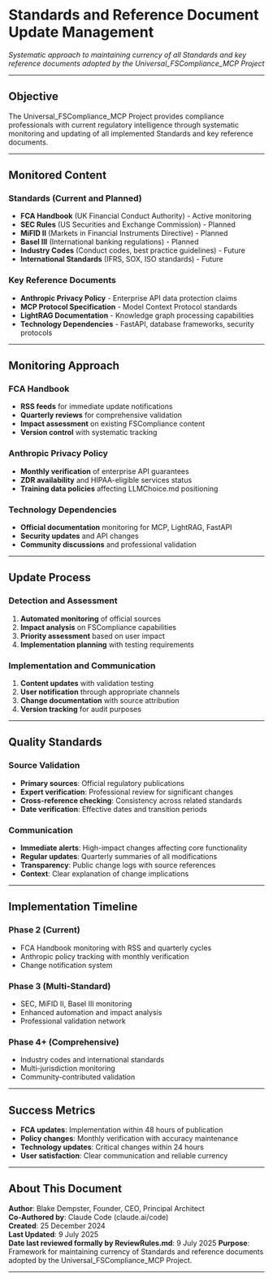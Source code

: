 # Standards and Reference Document Update Management

*Systematic approach to maintaining currency of all Standards and key reference documents adopted by the Universal_FSCompliance_MCP Project*

---

## Objective

The Universal_FSCompliance_MCP Project provides compliance professionals with current regulatory intelligence through systematic monitoring and updating of all implemented Standards and key reference documents.

---

## Monitored Content

### Standards (Current and Planned)
- **FCA Handbook** (UK Financial Conduct Authority) - Active monitoring
- **SEC Rules** (US Securities and Exchange Commission) - Planned
- **MiFID II** (Markets in Financial Instruments Directive) - Planned
- **Basel III** (International banking regulations) - Planned
- **Industry Codes** (Conduct codes, best practice guidelines) - Future
- **International Standards** (IFRS, SOX, ISO standards) - Future

### Key Reference Documents
- **Anthropic Privacy Policy** - Enterprise API data protection claims
- **MCP Protocol Specification** - Model Context Protocol standards
- **LightRAG Documentation** - Knowledge graph processing capabilities
- **Technology Dependencies** - FastAPI, database frameworks, security protocols

---

## Monitoring Approach

### FCA Handbook
- **RSS feeds** for immediate update notifications
- **Quarterly reviews** for comprehensive validation
- **Impact assessment** on existing FSCompliance content
- **Version control** with systematic tracking

### Anthropic Privacy Policy
- **Monthly verification** of enterprise API guarantees
- **ZDR availability** and HIPAA-eligible services status
- **Training data policies** affecting LLMChoice.md positioning

### Technology Dependencies
- **Official documentation** monitoring for MCP, LightRAG, FastAPI
- **Security updates** and API changes
- **Community discussions** and professional validation

---

## Update Process

### Detection and Assessment
1. **Automated monitoring** of official sources
2. **Impact analysis** on FSCompliance capabilities
3. **Priority assessment** based on user impact
4. **Implementation planning** with testing requirements

### Implementation and Communication
1. **Content updates** with validation testing
2. **User notification** through appropriate channels
3. **Change documentation** with source attribution
4. **Version tracking** for audit purposes

---

## Quality Standards

### Source Validation
- **Primary sources**: Official regulatory publications
- **Expert verification**: Professional review for significant changes
- **Cross-reference checking**: Consistency across related standards
- **Date verification**: Effective dates and transition periods

### Communication
- **Immediate alerts**: High-impact changes affecting core functionality
- **Regular updates**: Quarterly summaries of all modifications
- **Transparency**: Public change logs with source references
- **Context**: Clear explanation of change implications

---

## Implementation Timeline

### Phase 2 (Current)
- FCA Handbook monitoring with RSS and quarterly cycles
- Anthropic policy tracking with monthly verification
- Change notification system

### Phase 3 (Multi-Standard)
- SEC, MiFID II, Basel III monitoring
- Enhanced automation and impact analysis
- Professional validation network

### Phase 4+ (Comprehensive)
- Industry codes and international standards
- Multi-jurisdiction monitoring
- Community-contributed validation

---

## Success Metrics

- **FCA updates**: Implementation within 48 hours of publication
- **Policy changes**: Monthly verification with accuracy maintenance
- **Technology updates**: Critical changes within 24 hours
- **User satisfaction**: Clear communication and reliable currency

---

## About This Document

**Author**: Blake Dempster, Founder, CEO, Principal Architect  
**Co-Authored by**: Claude Code (claude.ai/code)  
**Created**: 25 December 2024  
**Last Updated**: 9 July 2025  
**Date last reviewed formally by ReviewRules.md**: 9 July 2025
**Purpose**: Framework for maintaining currency of Standards and reference documents adopted by the Universal_FSCompliance_MCP Project.

---